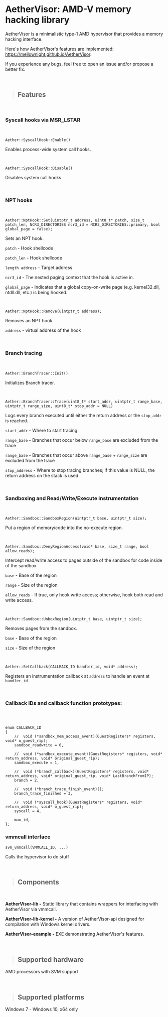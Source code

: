 # AetherVisor: AMD-V memory hacking library

AetherVisor is a minimalistic type-1 AMD hypervisor that provides a memory hacking interface.  

Here's how AetherVisor's features are implemented: https://mellownight.github.io/AetherVisor. 

If you experience any bugs, feel free to open an issue and/or propose a better fix.

<br>

> ## Features

<br>

### <b>Syscall hooks via MSR_LSTAR</b>

<br>

```
Aether::SyscallHook::Enable()
```
Enables process-wide system call hooks.

<br>

```
Aether::SyscallHook::Disable()
``` 
Disables system call hooks.


<br>

### <b>NPT hooks</b>

<br>

```
Aether::NptHook::Set(uintptr_t address, uint8_t* patch, size_t patch_len, NCR3_DIRECTORIES ncr3_id = NCR3_DIRECTORIES::primary, bool global_page = false);
```

Sets an NPT hook. 

`patch` - Hook shellcode 

`patch_len` - Hook shellcode 

`length address` - Target address 

`ncr3_id` - The nested paging context that the hook is active in. 

`global_page` - Indicates that a global copy-on-write page (e.g. kernel32.dll, ntdll.dll, etc.) is being hooked.

<br>

```
Aether::NptHook::Remove(uintptr_t address);
```
Removes an NPT hook

`address` - virtual address of the hook

<br>

### <b>Branch tracing</b>

<br>

```
Aether::BranchTracer::Init()
```
Initializes Branch tracer.

<br>

```
Aether::BranchTracer::Trace(uint8_t* start_addr, uintptr_t range_base, uintptr_t range_size, uint8_t* stop_addr = NULL)
```
Logs every branch executed until either the return address or the `stop_addr` is reached.

`start_addr` - Where to start tracing

`range_base` - Branches that occur below `range_base` are excluded from the trace

`range_base` - Branches that occur above `range_base` + `range_size` are excluded from the trace

`stop_address` - Where to stop tracing branches; if this value is NULL, the return address on the stack is used. 
 
<br>

### <b>Sandboxing and Read/Write/Execute instrumentation</b>

<br>

```
Aether::Sandbox::SandboxRegion(uintptr_t base, uintptr_t size);
``` 
Put a region of memory/code into the no-execute region.

<br>

```
Aether::Sandbox::DenyRegionAccess(void* base, size_t range, bool allow_reads);
``` 
Intercept read/write access to pages outside of the sandbox for code inside of the sandbox.

`base` - Base of the region

`range` - Size of the region

`allow_reads` - If true, only hook write access; otherwise, hook both read and write access.

<br>

```
Aether::Sandbox::UnboxRegion(uintptr_t base, uintptr_t size);
```
Removes pages from the sandbox.

`base` - Base of the region

`size` - Size of the region

<br>

```
Aether::SetCallback(CALLBACK_ID handler_id, void* address);
```
Registers an instrumentation callback at `address` to handle an event at `handler_id`

<br>

### <b>Callback IDs and callback function prototypes:</b>

<br>

```

enum CALLBACK_ID
{
    //  void (*sandbox_mem_access_event)(GuestRegisters* registers, void* o_guest_rip);
    sandbox_readwrite = 0, 

    //  void (*sandbox_execute_event)(GuestRegisters* registers, void* return_address, void* original_guest_rip);
    sandbox_execute = 1,

    //  void (*branch_callback)(GuestRegisters* registers, void* return_address, void* original_guest_rip, void* LastBranchFromIP);
    branch = 2,

    //  void (*branch_trace_finish_event)();
    branch_trace_finished = 3,

    //  void (*syscall_hook)(GuestRegisters* registers, void* return_address, void* o_guest_rip);
    syscall = 4,

    max_id,
};

```

### <b>vmmcall interface</b>

```
svm_vmmcall(VMMCALL_ID, ...)
``` 
Calls the hypervisor to do stuff

<br> 

> ## Components ##

<br> 

**AetherVisor-lib -** Static library that contains wrappers for interfacing with AetherVisor via vmmcall.

**AetherVisor-lib-kernel -** A version of AetherVisor-api designed for compilation with Windows kernel drivers.

**AetherVisor-example -** EXE demonstrating AetherVisor's features.

<br> 

> ## Supported hardware ##

AMD processors with SVM support

<br> 

> ## Supported platforms ##

Windows 7 - Windows 10, x64 only
 
